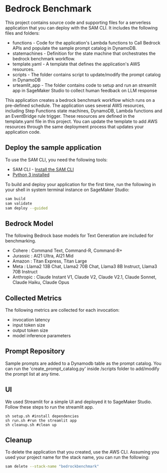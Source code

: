 # Bedrock Benchmark
This project contains source code and supporting files for a serverless application that you can deploy with the SAM CLI. It includes the following files and folders:

- functions - Code for the application's Lambda functions to Call Bedrock APIs and populate the sample prompt catalog in DynamoDB.
- statemachines - Definition for the state machine that orchestrates the bedrock benchmark workflow.
- template.yaml - A template that defines the application's AWS resources.
- scripts - The folder contains script to update/modify the prompt catalog in DynamoDB
- srteamlit_app - The folder contains code to setup and run an streamlit app in SageMaker Studio to collect human feedback on LLM response

This application creates a bedrock benchmark workflow which runs on a pre-defined schedule. The application uses several AWS resources, including Step Functions state machines, DynamoDB, Lambda functions and an EventBridge rule trigger. These resources are defined in the template.yaml file in this project. You can update the template to add AWS resources through the same deployment process that updates your application code.

## Deploy the sample application
To use the SAM CLI, you need the following tools:

* SAM CLI - [Install the SAM CLI](https://docs.aws.amazon.com/serverless-application-model/latest/developerguide/serverless-sam-cli-install.html)
* [Python 3 installed](https://www.python.org/downloads/)

To build and deploy your application for the first time, run the following in your shell in system terminal instance on SageMaker Studio:

```bash
sam build
sam validate
sam deploy --guided
```

## Bedrock Model
The following Bedrock base models for Text Generation are included for benchmarking.
 - Cohere : Command Text, Command-R, Command-R+
 - Jurassic : AI21 Ultra, AI21 Mid
 - Amazon : Titan Express, Titan Large
 - Meta : Llama2 13B Chat, Llama2 70B Chat, Llama3 8B Instruct, Llama3 70B Instruct
 - Anthropic :  Claude Instant V1, Claude V2, Claude V2.1, Claude Sonnet, Claude Haiku, Claude Opus 

## Collected Metrics
The following metrics are collected for each invocation:
- invocation latency
- input token size
- output token size
- model inference parameters

## Prompt Repository
Sample prompts are added to a Dynamodb table as the prompt catalog. You can run the 'create_prompt_catalog.py' inside /scripts folder to add/modify the prompt list at any time.

## UI
We used Streamlit for a simple UI and deployed it to SageMaker Studio. Follow these steps to run the streamlit app.

```
sh setup.sh #install dependencies
sh run.sh #run the streamlit app
sh cleanup.sh #clean up 
```

## Cleanup
To delete the application that you created, use the AWS CLI. Assuming you used your project name for the stack name, you can run the following:

```bash
sam delete --stack-name "bedrockbenchmark"
```
